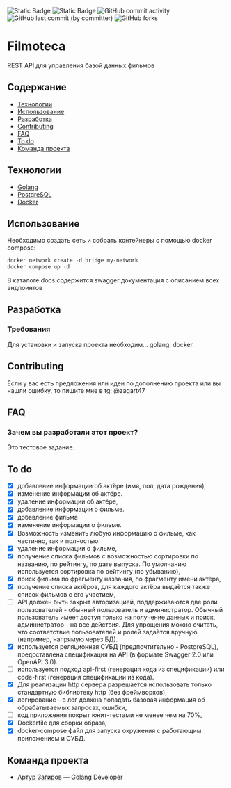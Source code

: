 ![Static Badge](https://img.shields.io/badge/%D1%81%D1%82%D0%B0%D1%82%D1%83%D1%81-%D0%B2_%D1%80%D0%B0%D0%B7%D1%80%D0%B0%D0%B1%D0%BE%D1%82%D0%BA%D0%B5-blue)
![Static Badge](https://img.shields.io/badge/GO-1.21+-blue)
![GitHub commit activity](https://img.shields.io/github/commit-activity/w/zagart47/filmoteca)
![GitHub last commit (by committer)](https://img.shields.io/github/last-commit/zagart47/filmoteca)
![GitHub forks](https://img.shields.io/github/forks/zagart47/filmoteca)

# Filmoteca
REST API для управления базой данных фильмов

## Содержание
- [Технологии](#технологии)
- [Использование](#использование)
- [Разработка](#разработка)
- [Contributing](#contributing)
- [FAQ](#faq)
- [To do](#to-do)
- [Команда проекта](#команда-проекта)

## Технологии
- [Golang](https://go.dev/)
- [PostgreSQL](https://www.postgresql.org/)
- [Docker](https://www.docker.com/)

## Использование
Необходимо создать сеть и собрать контейнеры с помощью docker compose:
```powershell
docker network create -d bridge my-network
docker compose up -d
```

В каталоге docs содержится swagger документация с описанием всех эндпоинтов


## Разработка

### Требования
Для установки и запуска проекта необходим... golang, docker.

## Contributing
Если у вас есть предложения или идеи по дополнению проекта или вы нашли ошибку, то пишите мне в tg: @zagart47

## FAQ
### Зачем вы разработали этот проект?
Это тестовое задание.

## To do
- [x] добавление информации об актёре (имя, пол, дата рождения),
- [x] изменение информации об актёре.
- [x] удаление информации об актёре,
- [x] добавление информации о фильме.
- [x] добавление фильма
- [x] изменение информации о фильме.
- [x] Возможность изменить любую информацию о фильме, как частично, так и полностью:
- [x] удаление информации о фильме,
- [x] получение списка фильмов с возможностью сортировки по названию, по рейтингу, по дате выпуска. По умолчанию используется сортировка по рейтингу (по убыванию),
- [x] поиск фильма по фрагменту названия, по фрагменту имени актёра,
- [x] получение списка актёров, для каждого актёра выдаётся также список фильмов с его участием,
- [ ] API должен быть закрыт авторизацией, поддерживаются две роли пользователей - обычный пользователь и администратор. Обычный пользователь имеет доступ только на получение данных и поиск, администратор - на все действия. Для упрощения можно считать, что соответствие пользователей и ролей задаётся вручную (например, напрямую через БД).
- [x] используется реляционная СУБД (предпочтительно - PostgreSQL),
  предоставлена спецификация на API (в формате Swagger 2.0 или OpenAPI 3.0).
- [ ] используется подход api-first (генерация кода из спецификации) или code-first (генерация спецификации из кода).
- [x] Для реализации http сервера разрешается использовать только стандартную библиотеку http (без фреймворков),
- [x] логирование - в лог должна попадать базовая информация об обрабатываемых запросах, ошибки,
- [ ] код приложения покрыт юнит-тестами не менее чем на 70%,
- [x] Dockerfile для сборки образа,
- [x] docker-compose файл для запуска окружения с работающим приложением и СУБД.

## Команда проекта
- [Артур Загиров](https://t.me/zagart47) — Golang Developer

